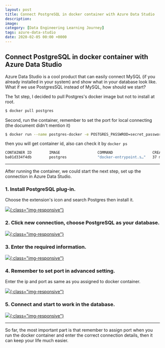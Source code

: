 ```yaml
---
layout: post
title: Connect PostgreSQL in docker container with Azure Data Studio
description: 
image: 
category: [Data Engineering Learning Journey]
tags: azure-data-studio
date: 2020-02-05 00:00 +0000
---
```

## Connect PostgreSQL in docker container with Azure Data Studio

Azure Data Studio is a cool product that can easily connect MySQL (if you already installed in your system) and show what in your database look like. What if we use PostgresSQL instead of MySQL, how should we start?

The 1st step, I decided to pull Postgres's docker image but not to install at root.

```bash
$ docker pull postgres
```

Second, run the container, remember to set the port for local connecting (the document didn't mention it)
```bash
$ docker run --name postgres-docker -e POSTGRES_PASSWROD=secret_password -p 5432:5432 -d postgres
```

then you will get container id, also can check it by `docker ps`

```bash
CONTAINER ID        IMAGE                 COMMAND                  CREATED             STATUS              PORTS                      NAMES
ba01d334f4db        postgres              "docker-entrypoint.s…"   37 minutes ago      Up 37 minutes       0.0.0.0:5432->5432/tcp     postgres-docker
```

---
After running the container, we could start the next step, set up the connection in Azure Data Studio.

### 1. Install PostgreSQL plug-in.
Choose the extension's icon and search Postgres then install it.

[ ![](https://s3.eu-central-1.amazonaws.com/samueltyh.github.io/posts/WukfL9H.png){:class="img-responsive"} ](https://s3.eu-central-1.amazonaws.com/samueltyh.github.io/posts/WukfL9H.png)

### 2. Click new connection, choose PostgreSQL as your database.

[ ![](https://s3.eu-central-1.amazonaws.com/samueltyh.github.io/posts/ACogtlC.png){:class="img-responsive"} ](https://s3.eu-central-1.amazonaws.com/samueltyh.github.io/posts/ACogtlC.png)

### 3. Enter the required information.

[ ![](https://s3.eu-central-1.amazonaws.com/samueltyh.github.io/posts/QCwXWTX.png){:class="img-responsive"} ](https://s3.eu-central-1.amazonaws.com/samueltyh.github.io/posts/QCwXWTX.png)

### 4. Remember to set port in advanced setting.
Enter the ip and port as same as you assigned to docker container.

[ ![](https://s3.eu-central-1.amazonaws.com/samueltyh.github.io/posts/n6oFLe2.png){:class="img-responsive"} ](https://s3.eu-central-1.amazonaws.com/samueltyh.github.io/posts/n6oFLe2.png)

### 5. Connect and start to work in the database.

[ ![](https://s3.eu-central-1.amazonaws.com/samueltyh.github.io/posts/V0rhy7k.png){:class="img-responsive"} ](https://s3.eu-central-1.amazonaws.com/samueltyh.github.io/posts/V0rhy7k.png)

---
So far, the most important part is that remember to assign port when you run the docker container and enter the correct connection details, then it can keep your life much easier.
